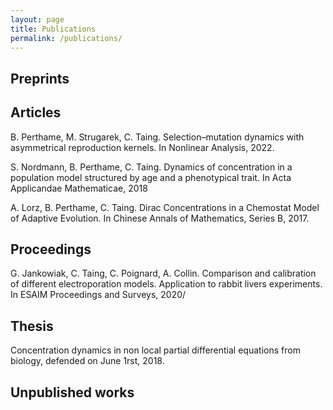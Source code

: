 ```yaml
---
layout: page
title: Publications
permalink: /publications/
---
```


## Preprints

## Articles 

B. Perthame, M. Strugarek, C. Taing. Selection–mutation dynamics with asymmetrical reproduction kernels. In Nonlinear Analysis, 2022.

S. Nordmann, B. Perthame, C. Taing. Dynamics of concentration in a population model structured by age and a phenotypical trait. In  Acta Applicandae Mathematicae, 2018

A. Lorz, B. Perthame, C. Taing. Dirac Concentrations in a Chemostat Model of Adaptive Evolution. In Chinese Annals of Mathematics, Series B, 2017.

## Proceedings 

G. Jankowiak, C. Taing, C. Poignard, A. Collin. Comparison and calibration of different electroporation models. Application to rabbit livers experiments. In ESAIM Proceedings and Surveys, 2020/

## Thesis

Concentration dynamics in non local partial differential equations from biology, defended on June 1rst, 2018.

## Unpublished works